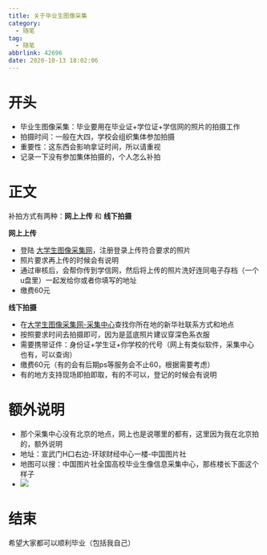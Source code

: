 ```yaml
---
title: 关于毕业生图像采集
category:
  - 随笔
tag:
  - 随笔
abbrlink: 42696
date: 2020-10-13 18:02:06
---
```


# 开头
- 毕业生图像采集：毕业要用在毕业证+学位证+学信网的照片的拍摄工作
- 拍摄时间：一般在大四，学校会组织集体参加拍摄
- 重要性：这东西会影响拿证时间，所以请重视
- 记录一下没有参加集体拍摄的，个人怎么补拍
<!-- more -->


# 正文
补拍方式有两种：**网上上传** 和 **线下拍摄**

**网上上传**
- 登陆 [大学生图像采集网](http://www.xinhuacu.com/#/login)，注册登录上传符合要求的照片
- 照片要求再上传的时候会有说明
- 通过审核后，会帮你传到学信网，然后将上传的照片洗好连同电子存档（一个u盘里）一起发给你或者你填写的地址
- 缴费60元

**线下拍摄**
- 在[大学生图像采集网-采集中心](http://www.xinhuacu.com/#/home/collectionCenter)查找你所在地的新华社联系方式和地点
- 按照要求时间去拍摄即可，因为是蓝底照片建议穿深色系衣服
- 需要携带证件：身份证+学生证+你学校的代号（网上有类似软件，采集中心也有，可以查询）
- 缴费60元（有的会有后期ps等服务会不止60，根据需要考虑）
- 有的地方支持现场即拍即取，有的不可以，登记的时候会有说明

# 额外说明
- 那个采集中心没有北京的地点，网上也是说哪里的都有，这里因为我在北京拍的，额外说明
- 地址：宣武门H口右边-环球财经中心一楼-中国图片社
- 地图可以搜：中国图片社全国高校毕业生像信息采集中心，那栋楼长下面这个样子
- ![](http://img.shuaxinjs.cn/IMG_4496.JPG)

# 结束
希望大家都可以顺利毕业（包括我自己）


